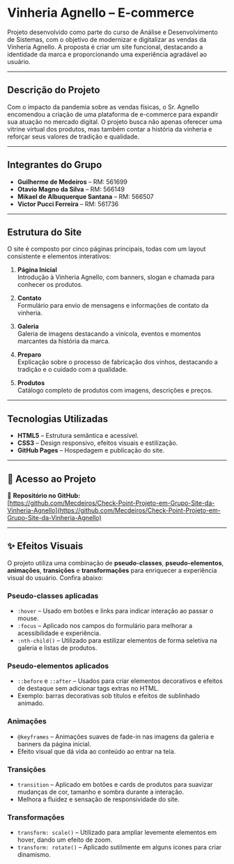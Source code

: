 
# Vinheria Agnello – E-commerce 

Projeto desenvolvido como parte do curso de Análise e Desenvolvimento de Sistemas, com o objetivo de modernizar e digitalizar as vendas da Vinheria Agnello. A proposta é criar um site funcional, destacando a identidade da marca e proporcionando uma experiência agradável ao usuário.

---

## Descrição do Projeto

Com o impacto da pandemia sobre as vendas físicas, o Sr. Agnello encomendou a criação de uma plataforma de e-commerce para expandir sua atuação no mercado digital. O projeto busca não apenas oferecer uma vitrine virtual dos produtos, mas também contar a história da vinheria e reforçar seus valores de tradição e qualidade.

---

## Integrantes do Grupo

- **Guilherme de Medeiros** – RM: 561699
- **Otavio Magno da Silva** – RM: 566149
- **Mikael de Albuquerque Santana** – RM: 566507
- **Victor Pucci Ferreira** – RM: 561736

---

## Estrutura do Site

O site é composto por cinco páginas principais, todas com um layout consistente e elementos interativos:

1. **Página Inicial**  
   Introdução à Vinheria Agnello, com banners, slogan e chamada para conhecer os produtos.

2. **Contato**  
   Formulário para envio de mensagens e informações de contato da vinheria.

3. **Galeria**  
   Galeria de imagens destacando a vinícola, eventos e momentos marcantes da história da marca.

4. **Preparo**  
   Explicação sobre o processo de fabricação dos vinhos, destacando a tradição e o cuidado com a qualidade.

5. **Produtos**  
   Catálogo completo de produtos com imagens, descrições e preços.

---

## Tecnologias Utilizadas

- **HTML5** – Estrutura semântica e acessível.
- **CSS3** – Design responsivo, efeitos visuais e estilização.
- **GitHub Pages** – Hospedagem e publicação do site.

---

## 🔗 Acesso ao Projeto

📎 **Repositório no GitHub:**  
[https://github.com/Mecdeiros/Check-Point-Projeto-em-Grupo-Site-da-Vinheria-Agnello](https://github.com/Mecdeiros/Check-Point-Projeto-em-Grupo-Site-da-Vinheria-Agnello)

---

## ✨ Efeitos Visuais

O projeto utiliza uma combinação de **pseudo-classes**, **pseudo-elementos**, **animações**, **transições** e **transformações** para enriquecer a experiência visual do usuário. Confira abaixo:

### Pseudo-classes aplicadas
- `:hover` – Usado em botões e links para indicar interação ao passar o mouse.
- `:focus` – Aplicado nos campos do formulário para melhorar a acessibilidade e experiência.
- `:nth-child()` – Utilizado para estilizar elementos de forma seletiva na galeria e listas de produtos.

### Pseudo-elementos aplicados
- `::before` e `::after` – Usados para criar elementos decorativos e efeitos de destaque sem adicionar tags extras no HTML.
- Exemplo: barras decorativas sob títulos e efeitos de sublinhado animado.

### Animações
- `@keyframes` – Animações suaves de fade-in nas imagens da galeria e banners da página inicial.
- Efeito visual que dá vida ao conteúdo ao entrar na tela.

### Transições
- `transition` – Aplicado em botões e cards de produtos para suavizar mudanças de cor, tamanho e sombra durante a interação.
- Melhora a fluidez e sensação de responsividade do site.

### Transformações
- `transform: scale()` – Utilizado para ampliar levemente elementos em hover, dando um efeito de zoom.
- `transform: rotate()` – Aplicado sutilmente em alguns ícones para criar dinamismo.


